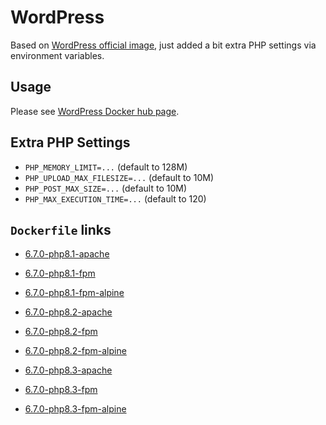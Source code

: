 # WordPress

Based on [WordPress official image](https://hub.docker.com/_/wordpress/), just added a bit extra PHP settings via environment variables.

## Usage

Please see [WordPress Docker hub page](https://hub.docker.com/_/wordpress/).

## Extra PHP Settings

- `PHP_MEMORY_LIMIT=...` (default to 128M)
- `PHP_UPLOAD_MAX_FILESIZE=...` (default to 10M)
- `PHP_POST_MAX_SIZE=...` (default to 10M)
- `PHP_MAX_EXECUTION_TIME=...` (default to 120)

## `Dockerfile` links

- [6.7.0-php8.1-apache](https://github.com/alwynpan/docker-wordpress/blob/master/Dockerfile.php8.1-apache)
- [6.7.0-php8.1-fpm](https://github.com/alwynpan/docker-wordpress/blob/master/Dockerfile.php8.1-fpm)
- [6.7.0-php8.1-fpm-alpine](https://github.com/alwynpan/docker-wordpress/blob/master/Dockerfile.php8.1-fpm-alpine)

- [6.7.0-php8.2-apache](https://github.com/alwynpan/docker-wordpress/blob/master/Dockerfile.php8.2-apache)
- [6.7.0-php8.2-fpm](https://github.com/alwynpan/docker-wordpress/blob/master/Dockerfile.php8.2-fpm)
- [6.7.0-php8.2-fpm-alpine](https://github.com/alwynpan/docker-wordpress/blob/master/Dockerfile.php8.2-fpm-alpine)

- [6.7.0-php8.3-apache](https://github.com/alwynpan/docker-wordpress/blob/master/Dockerfile.php8.3-apache)
- [6.7.0-php8.3-fpm](https://github.com/alwynpan/docker-wordpress/blob/master/Dockerfile.php8.3-fpm)
- [6.7.0-php8.3-fpm-alpine](https://github.com/alwynpan/docker-wordpress/blob/master/Dockerfile.php8.3-fpm-alpine)
